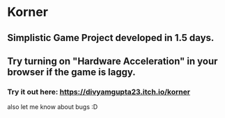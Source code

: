 # Korner

## Simplistic Game Project developed in 1.5 days.

## Try turning on "Hardware Acceleration" in your browser if the game is laggy.

### Try it out here: https://divyamgupta23.itch.io/korner

also let me know about bugs :D
